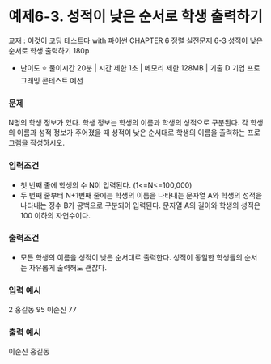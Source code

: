 # 예제6-3. 성적이 낮은 순서로 학생 출력하기
교재 : 이것이 코딩 테스트다 with 파이썬
CHAPTER 6 정렬
실전문제 6-3 성적이 낮은 순서로 학생 출력하기 180p

- 난이도 ⭐️
풀이시간 20분 | 시간 제한 1초 | 메모리 제한 128MB | 기출 D 기업 프로그래밍 콘테스트 예선

### 문제
N명의 학생 정보가 있다. 학생 정보는 학생의 이름과 학생의 성적으로 구분된다. 각 학생의 이름과 성적 정보가 주어졌을 때 성적이 낮은 순서대로 학생의 이름을 출력하는 프로그램을 작성하시오.

### 입력조건
- 첫 번째 줄에 학생의 수 N이 입력된다. (1<=N<=100,000)
- 두 번째 줄부터 N+1번째 줄에는 학생의 이름을 나타내는 문자열 A와 학생의 성적을 나타내는 정수 B가 공백으로 구분되어 입력된다. 문자열 A의 길이와 학생의 성적은 100 이하의 자연수이다.

### 출력조건
- 모든 학생의 이름을 성적이 낮은 순서대로 출력한다. 성적이 동일한 학생들의 순서는 자유롭게 출력해도 괜찮다.

### 입력 예시
2
홍길동 95
이순신 77

### 출력 예시
이순신 홍길동

